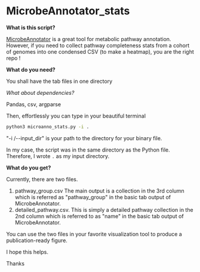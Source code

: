 # MicrobeAnnotator_stats

**What is this script?**

[MicrobeAnnotator](https://github.com/cruizperez/MicrobeAnnotator) is a great tool for metabolic pathway annotation.
However, if you need to collect pathway completeness stats from a cohort of genomes into one condensed CSV (to make a heatmap), you are the right repo ! 

**What do you need?**

You shall have the tab files in one directory

*What about dependencies?*

Pandas, csv, argparse

Then, effortlessly you can type in your beautiful terminal

```bash
python3 microanno_stats.py -i .
```
"-i /--input_dir"  is your path to the directory for your binary file. 

In my case, the script was in the same directory as the Python file. Therefore, I wrote  <code>.</code> as my input directory.


**What do you get?**

Currently, there are two files.

1. pathway_group.csv The main output is a collection in the 3rd column  which is referred  as "pathway_group" in the basic tab output of MicrobeAnnotator.
2. detailed_pathway.csv. This is simply a detailed pathway collection in the 2nd column  which is referred  to as "name" in the basic tab output of MicrobeAnnotator.

You can use the two files in your favorite visualization tool to produce a publication-ready figure.

I hope this helps.

Thanks
